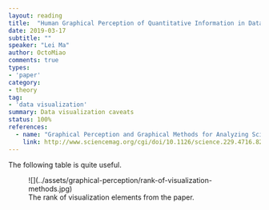 ```yaml
---
layout: reading
title:  "Human Graphical Perception of Quantitative Information in Data Visualization"
date: 2019-03-17
subtitle: ""
speaker: "Lei Ma"
author: OctoMiao
comments: true
types: 
- 'paper'
category:
- theory
tag:
- 'data visualization'
summary: Data visualization caveats
status: 100%
references:
  - name: "Graphical Perception and Graphical Methods for Analyzing Scientific Data"
    link: http://www.sciencemag.org/cgi/doi/10.1126/science.229.4716.828
---
```


The following table is quite useful.

<figure markdown="1">
![](../assets/graphical-perception/rank-of-visualization-methods.jpg)
<figcaption markdown="1">
The rank of visualization elements from the paper.
</figcaption>
</figure>
